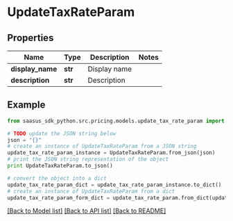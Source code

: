 # UpdateTaxRateParam


## Properties
Name | Type | Description | Notes
------------ | ------------- | ------------- | -------------
**display_name** | **str** | Display name | 
**description** | **str** | Description | 

## Example

```python
from saasus_sdk_python.src.pricing.models.update_tax_rate_param import UpdateTaxRateParam

# TODO update the JSON string below
json = "{}"
# create an instance of UpdateTaxRateParam from a JSON string
update_tax_rate_param_instance = UpdateTaxRateParam.from_json(json)
# print the JSON string representation of the object
print UpdateTaxRateParam.to_json()

# convert the object into a dict
update_tax_rate_param_dict = update_tax_rate_param_instance.to_dict()
# create an instance of UpdateTaxRateParam from a dict
update_tax_rate_param_form_dict = update_tax_rate_param.from_dict(update_tax_rate_param_dict)
```
[[Back to Model list]](../README.md#documentation-for-models) [[Back to API list]](../README.md#documentation-for-api-endpoints) [[Back to README]](../README.md)


